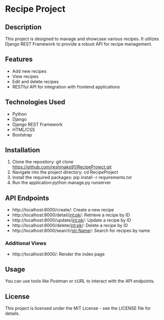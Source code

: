 # Recipe Project

## Description
This project is designed to manage and showcase various recipes. It utilizes Django REST Framework to provide a robust API for recipe management.

## Features
- Add new recipes
- View recipes
- Edit and delete recipes
- RESTful API for integration with frontend applications

## Technologies Used
- Python
- Django
- Django REST Framework
- HTML/CSS
- Bootstrap

## Installation
1. Clone the repository: git clone https://github.com/reshmakp91/RecipeProject.git
2. Navigate into the project directory: cd RecipeProject
3. Install the required packages: pip install -r requirements.txt
4. Run the application:python manage.py runserver
   
## API Endpoints
- http://localhost:8000/create/: Create a new recipe
- http://localhost:8000/detail/<int:pk>/: Retrieve a recipe by ID
- http://localhost:8000/update/<int:pk>/: Update a recipe by ID
- http://localhost:8000/delete/<int:pk>/: Delete a recipe by ID
- http://localhost:8000/search/<str:Name>/: Search for recipes by name

### Additional Views
- http://localhost:8000/: Render the index page

## Usage
You can use tools like Postman or cURL to interact with the API endpoints.

## License
This project is licensed under the MIT License - see the LICENSE file for details.

